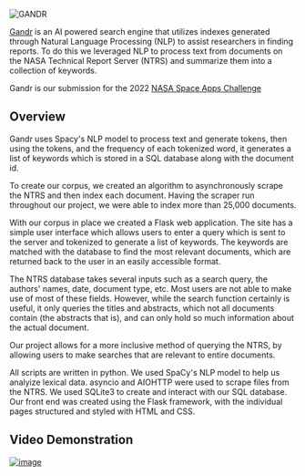 ![GANDR](https://sa-2019.s3.amazonaws.com/media/images/tAsjyXh.2e16d0ba.fill-591x300.png)

[Gandr](https://takeagandr.herokuapp.com) is an AI powered search engine that utilizes indexes generated through Natural Language Processing (NLP) to assist researchers in finding reports. To do this we leveraged NLP to process text from documents on the NASA Technical Report Server (NTRS) and summarize them into a collection of keywords.

Gandr is our submission for the 2022 [NASA Space Apps Challenge](https://www.spaceappschallenge.org/)


## Overview
Gandr uses Spacy's NLP model to process text and generate tokens, then using the tokens, and the frequency of each tokenized word, it generates a list of keywords which is stored in a SQL database along with the document id.

To create our corpus, we created an algorithm to asynchronously scrape the NTRS and then index each document. Having the scraper run throughout our project, we were able to index more than 25,000 documents.

With our corpus in place we created a Flask web application. The site has a simple user interface which allows users to enter a query which is sent to the server and tokenized to generate a list of keywords. The keywords are matched with the database to find the most relevant documents, which are returned back to the user in an easily accessible format.

The NTRS database takes several inputs such as a search query, the authors' names, date, document type, etc. Most users are not able to make use of most of these fields. However, while the search function certainly is useful, it only queries the titles and abstracts, which not all documents contain (the abstracts that is), and can only hold so much information about the actual document.

Our project allows for a more inclusive method of querying the NTRS, by allowing users to make searches that are relevant to entire documents.

All scripts are written in python. We used SpaCy's NLP model to help us analyize lexical data. asyncio and AIOHTTP were used to scrape files from the NTRS. We used SQLite3 to create and interact with our SQL database. Our front end was created using the Flask framework, with the individual pages structured and styled with HTML and CSS.

## Video Demonstration
[![image](https://raw.githubusercontent.com/WZYCX/Word-Classification-AI/main/app/static/thumbnail.png)](https://www.youtube.com/watch?v=OLUS1lEPJjs)
